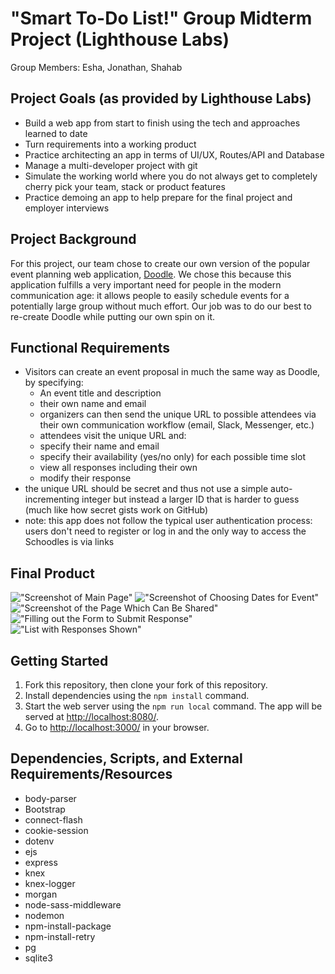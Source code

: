 # "Smart To-Do List!" Group Midterm Project (Lighthouse Labs)

Group Members: Esha, Jonathan, Shahab

## Project Goals (as provided by Lighthouse Labs)

- Build a web app from start to finish using the tech and approaches learned to date
- Turn requirements into a working product
- Practice architecting an app in terms of UI/UX, Routes/API and Database
- Manage a multi-developer project with git
- Simulate the working world where you do not always get to completely cherry pick your team, stack or product features
- Practice demoing an app to help prepare for the final project and employer interviews


## Project Background

For this project, our team chose to create our own version of the popular event planning web application, [Doodle](https://doodle.com). We chose this because this application fulfills a very important need for people in the modern communication age: it allows people to easily schedule events for a potentially large group without much effort. Our job was to do our best to re-create Doodle while putting our own spin on it.


## Functional Requirements

- Visitors can create an event proposal in much the same way as Doodle, by specifying:
  * An event title and description
  * their own name and email
  * organizers can then send the unique URL to possible attendees via their own communication workflow (email, Slack, Messenger, etc.)
  * attendees visit the unique URL and:
  * specify their name and email
  * specify their availability (yes/no only) for each possible time slot
  * view all responses including their own
  * modify their response
- the unique URL should be secret and thus not use a simple auto-incrementing integer but instead a larger ID that is harder to guess (much like how secret gists work on GitHub)
- note: this app does not follow the typical user authentication process: users don't need to register or log in and the only way to access the Schoodles is via links


## Final Product

!["Screenshot of Main Page"](https://raw.githubusercontent.com/jonosue/midterm-project-2017/master/docs/home-page.png)
!["Screenshot of Choosing Dates for Event"](https://raw.githubusercontent.com/jonosue/midterm-project-2017/master/docs/choosing-dates.png)
!["Screenshot of the Page Which Can Be Shared"](https://raw.githubusercontent.com/jonosue/midterm-project-2017/master/docs/date-voting-page.png)
!["Filling out the Form to Submit Response"](https://raw.githubusercontent.com/jonosue/midterm-project-2017/master/docs/fill-out-form.png)
!["List with Responses Shown"](https://raw.githubusercontent.com/jonosue/midterm-project-2017/master/docs/list-of-votes.png)


## Getting Started

1. Fork this repository, then clone your fork of this repository.
2. Install dependencies using the `npm install` command.
3. Start the web server using the `npm run local` command. The app will be served at <http://localhost:8080/>.
4. Go to <http://localhost:3000/> in your browser.


## Dependencies, Scripts, and External Requirements/Resources

- body-parser
- Bootstrap
- connect-flash 
- cookie-session 
- dotenv 
- ejs 
- express 
- knex 
- knex-logger 
- morgan 
- node-sass-middleware 
- nodemon
- npm-install-package
- npm-install-retry 
- pg 
- sqlite3
